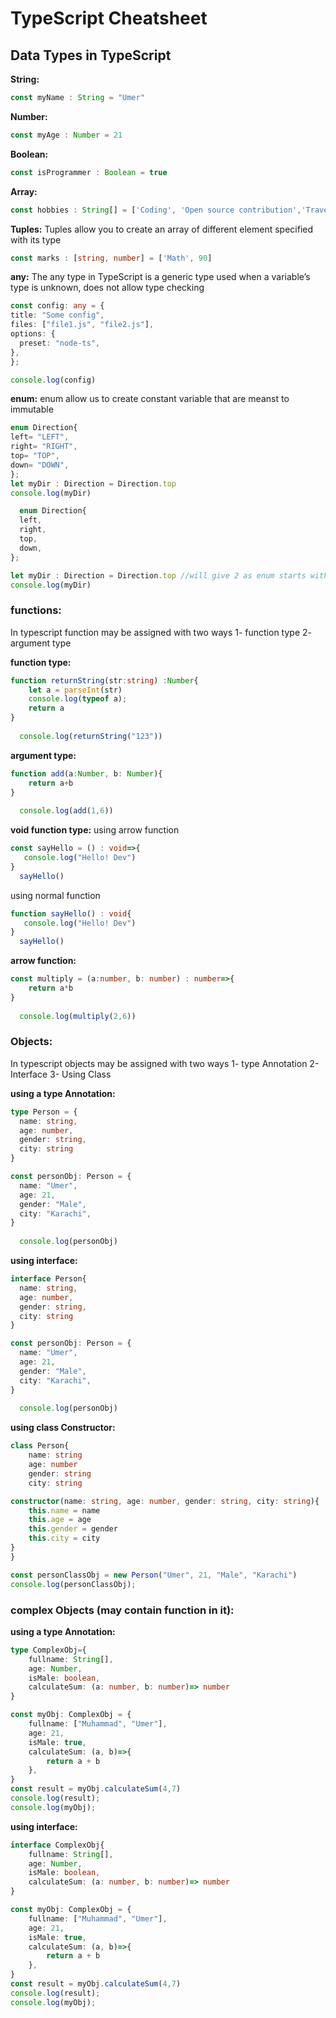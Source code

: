 # TypeScript Cheatsheet

## Data Types in TypeScript


 **String:**
  ```typescript
  const myName : String = "Umer"
   ```

 **Number:**
  ```typescript
  const myAge : Number = 21
   ```

 **Boolean:**
  ```typescript
  const isProgrammer : Boolean = true
   ```

 **Array:**
  ```typescript
  const hobbies : String[] = ['Coding', 'Open source contribution','Travelling']
   ```

 **Tuples:**
 Tuples allow you to create an array of different element specified with its type
  ```typescript
  const marks : [string, number] = ['Math', 90]
   ```

 **any:**
 The any type in TypeScript is a generic type used when a variable’s type is unknown, does not allow type checking
  ```typescript
  const config: any = {
  title: "Some config",
  files: ["file1.js", "file2.js"],
  options: {
    preset: "node-ts",
  },
};

console.log(config)
   ```


**enum:**
 enum allow us to create constant variable that are meanst to immutable
  ```typescript
  enum Direction{
  left= "LEFT",
  right= "RIGHT",
  top= "TOP",
  down= "DOWN",
};
let myDir : Direction = Direction.top
console.log(myDir)
   ```

```typescript
  enum Direction{
  left,
  right,
  top,
  down,
};

let myDir : Direction = Direction.top //will give 2 as enum starts with 0
console.log(myDir)
   ```

### functions:
 In typescript function may be assigned with two ways
 1- function type
 2- argument type

**function type:**
```typescript
function returnString(str:string) :Number{
    let a = parseInt(str)
    console.log(typeof a);
    return a
}
  
  console.log(returnString("123"))
   ```

**argument type:**
```typescript
function add(a:Number, b: Number){
    return a+b
}
  
  console.log(add(1,6))
   ```

**void function type:**
using arrow function
```typescript
const sayHello = () : void=>{
   console.log("Hello! Dev")
}
  sayHello()
   ```

using normal function
```typescript
function sayHello() : void{
   console.log("Hello! Dev")
}
  sayHello()
   ```


**arrow function:**
```typescript
const multiply = (a:number, b: number) : number=>{
    return a*b
}
  
  console.log(multiply(2,6))
   ```


### Objects:
 In typescript objects may be assigned with two ways
 1- type Annotation
 2- Interface
 3- Using Class

**using a type Annotation:**
```typescript
type Person = {
  name: string,
  age: number,
  gender: string,
  city: string
}

const personObj: Person = {
  name: "Umer",
  age: 21,
  gender: "Male",
  city: "Karachi",
}
  
  console.log(personObj)
   ```


**using interface:**
```typescript
interface Person{
  name: string,
  age: number,
  gender: string,
  city: string
}

const personObj: Person = {
  name: "Umer",
  age: 21,
  gender: "Male",
  city: "Karachi",
}
  
  console.log(personObj)
   ```

**using class Constructor:**
```typescript
class Person{
    name: string
    age: number
    gender: string
    city: string

constructor(name: string, age: number, gender: string, city: string){
    this.name = name
    this.age = age
    this.gender = gender
    this.city = city
}
}

const personClassObj = new Person("Umer", 21, "Male", "Karachi")
console.log(personClassObj);
   ```


### complex Objects (may contain function in it):

**using a type Annotation:**
```typescript
type ComplexObj={
    fullname: String[],
    age: Number,
    isMale: boolean,
    calculateSum: (a: number, b: number)=> number
}

const myObj: ComplexObj = {
    fullname: ["Muhammad", "Umer"],
    age: 21,
    isMale: true,
    calculateSum: (a, b)=>{
        return a + b
    },
}
const result = myObj.calculateSum(4,7)
console.log(result);
console.log(myObj);

   ```


**using interface:**
```typescript
interface ComplexObj{
    fullname: String[],
    age: Number,
    isMale: boolean,
    calculateSum: (a: number, b: number)=> number
}

const myObj: ComplexObj = {
    fullname: ["Muhammad", "Umer"],
    age: 21,
    isMale: true,
    calculateSum: (a, b)=>{
        return a + b
    },
}
const result = myObj.calculateSum(4,7)
console.log(result);
console.log(myObj);

   ```

